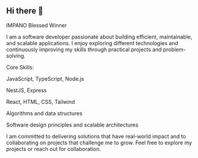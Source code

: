 ## Hi there 👋

IMPANO Blessed Winner

I am a software developer passionate about building efficient, maintainable, and scalable applications. I enjoy exploring different technologies and continuously improving my skills through practical projects and problem-solving.

Core Skills:

JavaScript, TypeScript, Node.js

NestJS, Express

React, HTML, CSS, Tailwind

Algorithms and data structures

Software design principles and scalable architectures

I am committed to delivering solutions that have real-world impact and to collaborating on projects that challenge me to grow.
Feel free to explore my projects or reach out for collaboration.
